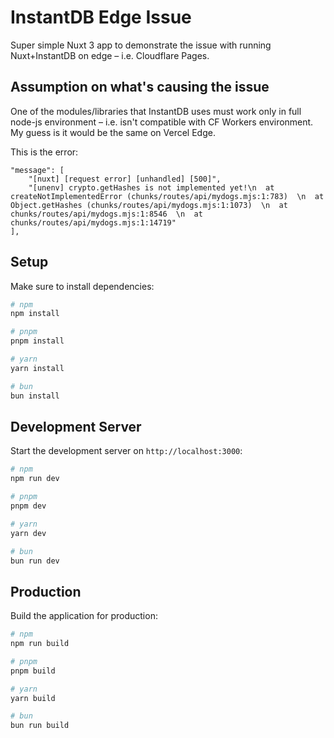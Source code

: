 # InstantDB Edge Issue

Super simple Nuxt 3 app to demonstrate the issue with running Nuxt+InstantDB on edge – i.e. Cloudflare Pages.


## Assumption on what's causing the issue

One of the modules/libraries that InstantDB uses must work only in full node-js environment – i.e. isn't compatible with CF Workers environment. My guess is it would be the same on Vercel Edge.

This is the error:
```
"message": [
	"[nuxt] [request error] [unhandled] [500]",
	"[unenv] crypto.getHashes is not implemented yet!\n  at createNotImplementedError (chunks/routes/api/mydogs.mjs:1:783)  \n  at Object.getHashes (chunks/routes/api/mydogs.mjs:1:1073)  \n  at chunks/routes/api/mydogs.mjs:1:8546  \n  at chunks/routes/api/mydogs.mjs:1:14719"
],
```


## Setup

Make sure to install dependencies:

```bash
# npm
npm install

# pnpm
pnpm install

# yarn
yarn install

# bun
bun install
```

## Development Server

Start the development server on `http://localhost:3000`:

```bash
# npm
npm run dev

# pnpm
pnpm dev

# yarn
yarn dev

# bun
bun run dev
```

## Production

Build the application for production:

```bash
# npm
npm run build

# pnpm
pnpm build

# yarn
yarn build

# bun
bun run build
```

